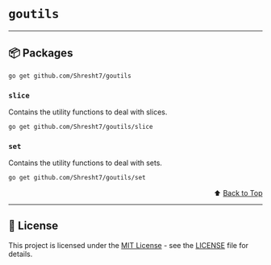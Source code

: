 # `goutils`

---

## 📦 Packages

```sh
go get github.com/Shresht7/goutils
```

### `slice`

Contains the utility functions to deal with slices.

```sh
go get github.com/Shresht7/goutils/slice
```

### `set`

Contains the utility functions to deal with sets.

```sh
go get github.com/Shresht7/goutils/set
```

<div align="right">

⬆️ [Back to Top][top]

</div>

---

## 📑 License

This project is licensed under the [MIT License](LICENSE) - see the [LICENSE](LICENSE) file for details.



<!-- LINKS -->

[top]: #slice
